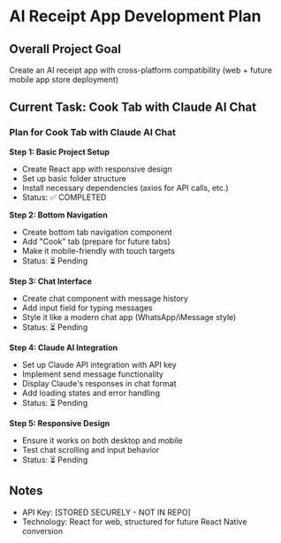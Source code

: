 # AI Receipt App Development Plan

## Overall Project Goal
Create an AI receipt app with cross-platform compatibility (web + future mobile app store deployment)

## Current Task: Cook Tab with Claude AI Chat

### Plan for Cook Tab with Claude AI Chat

**Step 1: Basic Project Setup**
- Create React app with responsive design
- Set up basic folder structure
- Install necessary dependencies (axios for API calls, etc.)
- Status: ✅ COMPLETED

**Step 2: Bottom Navigation**
- Create bottom tab navigation component
- Add "Cook" tab (prepare for future tabs)
- Make it mobile-friendly with touch targets
- Status: ⏳ Pending

**Step 3: Chat Interface**
- Create chat component with message history
- Add input field for typing messages
- Style it like a modern chat app (WhatsApp/iMessage style)
- Status: ⏳ Pending

**Step 4: Claude AI Integration**
- Set up Claude API integration with API key
- Implement send message functionality
- Display Claude's responses in chat format
- Add loading states and error handling
- Status: ⏳ Pending

**Step 5: Responsive Design**
- Ensure it works on both desktop and mobile
- Test chat scrolling and input behavior
- Status: ⏳ Pending

## Notes
- API Key: [STORED SECURELY - NOT IN REPO]
- Technology: React for web, structured for future React Native conversion